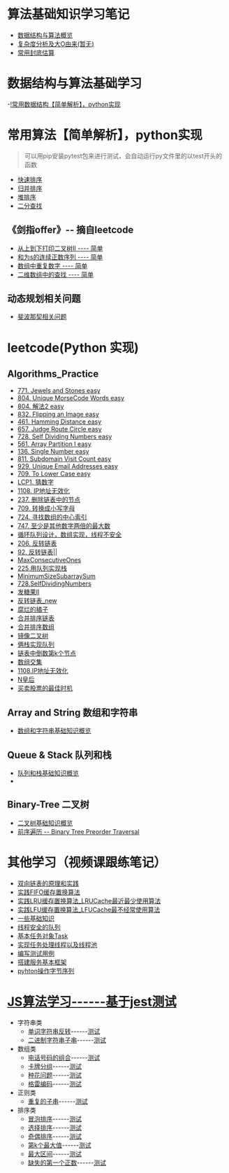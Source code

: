 <!--
 * @Author: 27
 * @LastEditors: 27
 * @Date: 2019-10-29 17:34:27
 * @LastEditTime: 2020-03-10 10:53:41
 * @FilePath: /Algorithms_Note/README.md
 * @description: 笔记总目录
 -->
# 算法基础知识学习笔记
- [数据结构与算法概览](./AlgorithmsBasicKnowledgeNote/数据结构与算法概览.md)
- [复杂度分析及大O由来(暂无)]()
- [常用封底估算](./Algorithms_Note/AlgorithmsBasicKnowledgeNote/常用封底估算.md)

# 数据结构与算法基础学习
-[!常用数据结构【简单解析】，python实现](./数据结构与算法基础学习/learn_datastructure_algorithm.md)

# 常用算法【简单解析】，python实现
> 可以用pip安装pytest包来进行测试，会自动运行py文件里的以test开头的函数
- [快速排序](./常用算法与数据结构简单解析python实现/常用算法pyhton实现/quicksort.py)
- [归并排序](./常用算法与数据结构简单解析python实现/常用算法pyhton实现/mergesort.py)
- [堆排序](./常用算法与数据结构简单解析python实现/常用算法pyhton实现/heapsort.py)
- [二分查找](./常用算法与数据结构简单解析python实现/常用算法pyhton实现/binarySearch.py)

## 《剑指offer》-- 摘自leetcode
- [从上到下打印二叉树II     ----    简单](./《剑指offer刷刷刷刷》/从上到下打印二叉树II.py)
- [和为s的连续正数序列      ----    简单](./《剑指offer刷刷刷刷》/和为s的连续正数序列.py)
- [数组中重复数字          ----    简单](./《剑指offer刷刷刷刷》/数组中重复数字.py)
- [二维数组中的查找         ----    简单](./《剑指offer刷刷刷刷》/二维数组中的查找.py)

## 动态规划相关问题
- [斐波那契相关问题](./动态规划相关学习/fibonnaci.py)

# leetcode(Python 实现)
## Algorithms_Practice
- [771. Jewels and Stones  easy](./algorithms_practice/771.JewelsandStones.py)
- [804. Unique MorseCode Words  easy](./algorithms_practice/804.UniqueMorseCodeWords.py)
- [804. 解法2 easy](./algorithms_leetcode/804.solution2.py)
- [832. Flipping an Image easy](./algorithms_leetcode/832.FlippinganImage.py)
- [461. Hamming Distance easy](./algorithms_leetcode/461.HammingDistance.py)
- [657. Judge Route Circle easy](./algorithms_leetcode/657.JudgeRouteCircle.py)
- [728. Self Dividing Numbers easy](./algorithms_leetcode/728.SelfDividingNumbers.py)
- [561. Array Partition I easy](./algorithms_leetcode/561.ArrayPartitionIeasy.py)
- [136. Single Number easy](./algorithms_leetcode/136.SingleNumbereasy.py)
- [811. Subdomain Visit Count easy](./algorithms_leetcode/811.SubdomainVisitCount.py)
- [929. Unique Email Addresses easy](./algorithms_leetcode/929.UniqueEmailAddresses.py)
- [709. To Lower Case easy](./algorithms_leetcode/709.ToLowerCase.py)
- [LCP1. 猜数字](./algorithms_leetcode/LCP1.py)
- [1108. IP地址无效化](./algorithms_leetcode/1108.IP地址无效化.py)
- [237.  删除链表中的节点](./algorithms_leetcode/237.删除链表中的节点.py)
- [709.  转换成小写字母](./algorithms_leetcode/709.转换成小写字母.py)
- [724.  寻找数组的中心索引](./algorithms_leetcode/724.寻找数组的中心索引.py)
- [747. 至少是其他数字两倍的最大数](./algorithms_leetcode/747.至少是其他数字两倍的最大数.py)
- [循环队列设计，数组实现，线程不安全](./Queue_Stack/Queue_Stack_overview.md)
- [206.  反转链表](./algorithms_leetcode/206.反转链表.py)
- [92.   反转链表||](./algorithms_leetcode/92.反转链表||.py)
- [MaxConsecutiveOnes](./algorithms_leetcode/MaxConsecutiveOnes.py)
- [225.用队列实现栈](./algorithms_leetcode/225.用队列实现栈.py)
- [MinimumSizeSubarraySum](./algorithms_leetcode/MinimumSizeSubarraySum.py)
- [728.SelfDividingNumbers](./algorithms_leetcode/728.SelfDividingNumbers.py)
- [发糖果II](./algorithms_leetcode/发糖果II.py)
- [反转链表_new](./algorithms_leetcode/反转链表_new.py)
- [腐烂的橘子](./algorithms_leetcode/腐烂的橘子.py)
- [合并排序链表](./algorithms_leetcode/合并排序链表.py)
- [合并排序数组](./algorithms_leetcode/合并排序数组.py)
- [镜像二叉树](./algorithms_leetcode/镜像二叉树.py)
- [俩栈实现队列](./algorithms_leetcode/俩栈实现队列.py)
- [链表中倒数第k个节点](./algorithms_leetcode/链表中倒数第k个节点.py)
- [数组交集](./algorithms_leetcode/数组交集.py)
- [1108.IP地址无效化](./algorithms_leetcode/1108.IP地址无效化.py)
- [N皇后](./algorithms_leetcode/N皇后.py)
- [买卖股票的最佳时机](./algorithms_leetcode/买卖股票的最佳时机.py)


## Array and String  数组和字符串
- [数组和字符串基础知识概览](./Array_String/Array_String_overview.md)

## Queue & Stack  队列和栈
- [队列和栈基础知识概览](./Queue_Stack/Queue_Stack_overview.md)
- 

## Binary-Tree 二叉树
- [二叉树基础知识概览](./Binary_Tree/Binary_Tree_overview.md)
- [前序遍历 -- Binary Tree Preorder Traversal](./Binary_Tree/BinaryTreePreorderTraversal.py)

# 其他学习（视频课跟练笔记）
- [双向链表的原理和实践](./otherLearn/DoubleLinkList.py)
- [实践FIFO缓存置换算法](./otherLearn/实践FIFO缓存置换算法_Cache.py)
- [实践LRU缓存置换算法_LRUCache最近最少使用算法](./otherLearn/实践LRU缓存置换算法_LRUCache.py)
- [实践LFU缓存置换算法_LFUCache最不经常使用算法](./otherLearn/实践LFU缓存置换算法_LFUCache.py)
- [一些基础知识](./otherLearn/operateSystem/someBaseKnowledge.md)
- [线程安全的队列](./otherLearn/operateSystem/queue.py)
- [基本任务对象Task](./otherLearn/operateSystem/task.py)
- [实现任务处理线程以及线程池](./otherLearn/pool.py)
- [编写测试用例](./otherLearn/test.py)
- [搭建服务基本框架](./otherLearn/computer_network/server.py)
- [pyhton操作字节序列](./otherLearn/bytes_test.py)

# [JS算法学习------基于jest测试](./JS算法学习/readme.md)
- 字符串类
    - [单词字符串反转](./JS算法学习/leetcode/code/string/stringReverse.js)------[测试](./JS算法学习/leetcode/test/string/stringReverse.test.js)
    - [二进制字符串子串](./JS算法学习/leetcode/code/string/subBinaryStr.js)------[测试](./JS算法学习/leetcode/test/string/subBinaryStr.test.js)
- 数组类
    - [电话号码的组合](./JS算法学习/leetcode/code/array/phoneNumber.js)------[测试](./JS算法学习/leetcode/test/array/phoneNumber.test.js)
    - [卡牌分组](./JS算法学习/leetcode/code/array/cardGroup.js)------[测试](./JS算法学习/leetcode/test/array/cardGroup.test.js)
    - [种花问题](./JS算法学习/leetcode/code/array/flower.js)------[测试](./JS算法学习/leetcode/test/array/flower.test.js)
    - [格雷编码](./JS算法学习/leetcode/code/array/grayCode.js)------[测试](./JS算法学习/leetcode/test/array/grayCode.test.js)
- 正则类
    - [重复的子串](./JS算法学习/leetcode/code/RegExp/repeatSubStr.js)------[测试](./JS算法学习/leetcode/test/RegExp/repeatSubStr.test.js)
- 排序类
    - [冒泡排序](./JS算法学习/leetcode/code/sort/bubble.js)------[测试](./JS算法学习/leetcode/test/sort/bubble.test.js)
    - [选择排序](./JS算法学习/leetcode/code/sort/select.js)------[测试](./JS算法学习/leetcode/test/sort/select.test.js)
    - [奇偶排序](./JS算法学习/leetcode/code/sort/odd_even.js)------[测试](./JS算法学习/leetcode/test/sort/odd_even.test.js)
    - [第k个最大值](./JS算法学习/leetcode/code/sort/max_k.js)------[测试](./JS算法学习/leetcode/test/sort/max_k.test.js)
    - [最大区间](./JS算法学习/leetcode/code/sort/max_len.js)------[测试](./JS算法学习/leetcode/test/sort/max_len.test.js)
    - [缺失的第一个正数](./JS算法学习/leetcode/code/sort/lack_first.js)------[测试](./JS算法学习/leetcode/test/sort/lack_first.test.js)